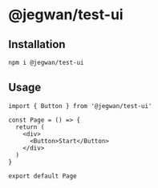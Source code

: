 # @jegwan/test-ui

## Installation

```sh
npm i @jegwan/test-ui
```

## Usage

```tsx
import { Button } from '@jegwan/test-ui'

const Page = () => {
  return (
    <div>
      <Button>Start</Button>
    </div>
  )
}

export default Page
```
